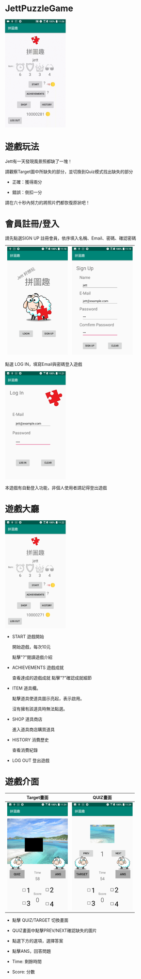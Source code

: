 # JettPuzzleGame

<img src="ReadMeGIF/20181220_110631.gif" width="200px"/>

# 遊戲玩法

Jett有一天發現風景照都缺了一塊！
 
請觀察Target圖中所缺失的部分，並切換到Quiz模式找出缺失的部分
        
- 正確：獲得兩分

- 錯誤：倒扣一分
        
請在六十秒內努力的將照片們都恢復原狀吧！

# 會員註冊/登入

請先點選SIGN UP 註冊會員，依序填入名稱、Email、密碼、確認密碼


|<img src="ReadMeGIF/Screenshot_20181220-111835.png" width="200px"/>|<img src="ReadMeGIF/Screenshot_20181220-112000.png" width="200px"/>|
|-----|---------|

點選 LOG IN，填寫Email與密碼登入遊戲

<img src="ReadMeGIF/Screenshot_20181220-112124.png" width="200px"/>

本遊戲有自動登入功能，非個人使用者請記得登出遊戲

# 遊戲大廳

<img src="ReadMeGIF/Screenshot_20181220-112221.png" width="200px"/>

- START
	遊戲開始
	
	開始遊戲，每次10元
	
	點擊"?"閱讀遊戲介紹
	
- ACHIEVEMENTS
	遊戲成就
	
	查看達成的遊戲成就
	點擊"?"確認成就細節

- ITEM
	道具欄。
	
	點擊道具使道具圖示亮起，表示啟用。
	
	沒有擁有該道具時無法點選。

- SHOP
	道具商店
	
	進入道具商店購買道具
	
- HISTORY
	消費歷史
	
	查看消費紀錄
	
- LOG OUT
	登出遊戲
	
# 遊戲介面

|Target畫面|QUIZ畫面|
|-----|---------|
|<img src="ReadMeGIF/Screenshot_20181220-113412.png" width="200px"/>|<img src="ReadMeGIF/Screenshot_20181220-113416.png" width="200px"/>|

- 點擊 QUIZ/TARGET 切換畫面

- QUIZ畫面中點擊PREV/NEXT確認缺失的圖片

- 點選下方的選項，選擇答案

- 點擊ANS，回答問題

- Time: 剩餘時間

- Score: 分數


